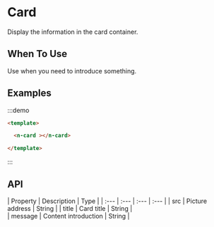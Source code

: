 
# Card 

Display the information in the card container.

## When To Use

Use when you need to introduce something.

##  Examples

:::demo
```html
<template>

  <n-card ></n-card>

</template>

```
:::

## API

| Property | Description | Type | 
| :--- | :--- | :--- | :--- |
| src | Picture address | String | 
| title | Card title | String |  
| message | Content introduction | String |  



